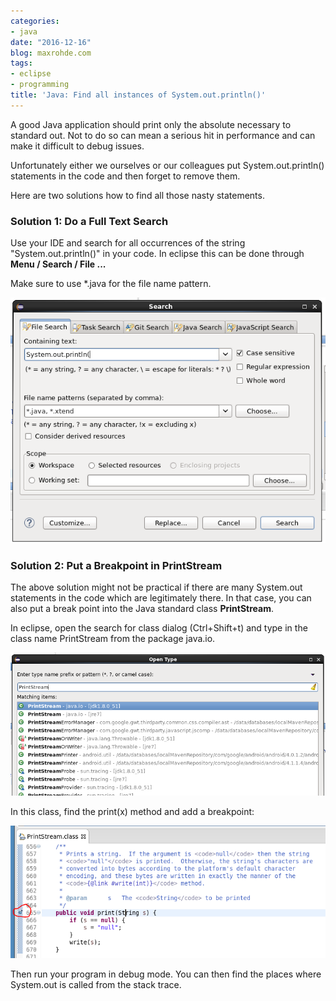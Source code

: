 ```yaml
---
categories:
- java
date: "2016-12-16"
blog: maxrohde.com
tags:
- eclipse
- programming
title: 'Java: Find all instances of System.out.println()'
---
```


A good Java application should print only the absolute necessary to standard out. Not to do so can mean a serious hit in performance and can make it difficult to debug issues.

Unfortunately either we ourselves or our colleagues put System.out.println() statements in the code and then forget to remove them.

Here are two solutions how to find all those nasty statements.

### Solution 1: Do a Full Text Search

Use your IDE and search for all occurrences of the string "System.out.println()" in your code. In eclipse this can be done through **Menu / Search / File ...**

Make sure to use \*.java for the file name pattern.

![search](images/search.png)

### Solution 2: Put a Breakpoint in PrintStream

The above solution might not be practical if there are many System.out statements in the code which are legitimately there. In that case, you can also put a break point into the Java standard class **PrintStream**.

In eclipse, open the search for class dialog (Ctrl+Shift+t) and type in the class name PrintStream from the package java.io.

![printstream.PNG](images/printstream.png)

In this class, find the print(x) method and add a breakpoint:

![breakpoint](images/breakpoint.png)

Then run your program in debug mode. You can then find the places where System.out is called from the stack trace.